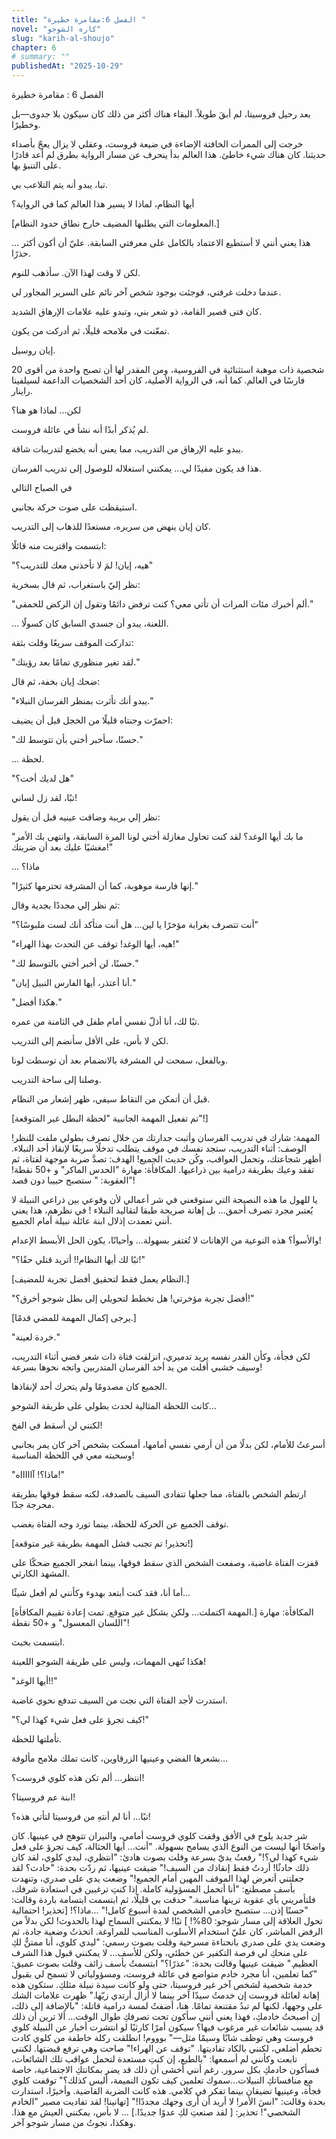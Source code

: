 ```yaml
---
title: "الفصل 6:مقامرة خطيرة "
novel: "كاره الشوجو"
slug: "karih-al-shoujo"
chapter: 6
# summary: ""   
publishedAt: "2025-10-29"
---
```

الفصل 6 : مقامرة خطيرة

بعد رحيل فروسيتا،  لم أبقَ طويلاً. البقاء هناك أكثر من ذلك كان سيكون بلا جدوى—بل وخطيرًا.

خرجت إلى الممرات الخافتة الإضاءة في ضيعة فروست، وعقلي لا يزال يعجّ بأصداء حديثنا. كان هناك شيء خاطئ. هذا العالم بدأ ينحرف عن مسار الرواية بطرق لم أعد قادرًا على التنبؤ بها.


تبا، يبدو أنه يتم التلاعب بي.

أيها النظام، لماذا لا يسير هذا العالم كما في الرواية؟

 [المعلومات التي يطلبها المضيف خارج نطاق حدود النظام.]



... هذا يعني أنني لا أستطيع الاعتماد بالكامل على معرفتي السابقة. عليّ أن أكون أكثر حذرًا.

لكن لا وقت لهذا الآن. سأذهب للنوم.

عندما دخلت غرفتي، فوجئت بوجود شخص آخر نائم على السرير المجاور لي.

كان فتى قصير القامة، ذو شعر بني، وتبدو عليه علامات الإرهاق الشديد.

تمعّنت في ملامحه قليلًا، ثم أدركت من يكون.

إيان روسيل.

شخصية ذات موهبة استثنائية في الفروسية، ومن المقدر لها أن تصبح واحدة من أقوى 20 فارسًا في العالم. كما أنه، في الرواية الأصلية، كان أحد الشخصيات الداعمة لسيلفينا راينار.

لكن... لماذا هو هنا؟

لم يُذكر أبدًا أنه نشأ في عائلة فروست.

يبدو عليه الإرهاق من التدريب، مما يعني أنه يخضع لتدريبات شاقة.

هذا قد يكون مفيدًا لي... يمكنني استغلاله للوصول إلى تدريب الفرسان.



في الصباح التالي

استيقظت على صوت حركة بجانبي.

كان إيان ينهض من سريره، مستعدًا للذهاب إلى التدريب.

ابتسمت واقتربت منه قائلًا:

"هيه، إيان! لمَ لا تأخذني معك للتدريب؟"

نظر إليّ باستغراب، ثم قال بسخرية:

"ألم أخبرك مئات المرات أن تأتي معي؟ كنت ترفض دائمًا وتقول إن الركض للحمقى."

… اللعنة، يبدو أن جسدي السابق كان كسولًا.

تداركت الموقف سريعًا وقلت بثقة:

"لقد تغير منظوري تمامًا بعد رؤيتك."

ضحك إيان بخفة، ثم قال:

"يبدو أنك تأثرت بمنظر الفرسان النبلاء."

احمرّت وجنتاه قليلًا من الخجل قبل أن يضيف:

"حسنًا، سأخبر أختي بأن تتوسط لك."

… لحظة.

"هل لديك أخت؟"

تبًا، لقد زل لساني!

نظر إلي بريبة وضاقت عينيه قبل أن يقول:

"ما بك أيها الوغد؟ لقد كنت تحاول مغازلة أختي لونا المرة السابقة، وانتهى بك الأمر مغشيًا عليك بعد أن ضربتك!"

… ماذا؟

"إنها فارسة موهوبة، كما أن المشرفة تحترمها كثيرًا."

ثم نظر إلي مجددًا بجدية وقال:

"أنت تتصرف بغرابة مؤخرًا يا لين... هل أنت متأكد أنك لست ملبوسًا؟"

"هيه، أيها الوغد! توقف عن التحدث بهذا الهراء!"

"حسنًا، لن أخبر أختي بالتوسط لك."

"أنا أعتذر، أيها الفارس النبيل إيان."

"هكذا أفضل."

تبًا لك، أنا أذلّ نفسي أمام طفل في الثامنة من عمره.

لكن لا بأس، على الأقل سأنضم إلى التدريب.

وبالفعل، سمحت لي المشرفة بالانضمام بعد أن توسطت لونا.



وصلنا إلى ساحة التدريب.

قبل أن أتمكن من التقاط سيفي، ظهر إشعار من النظام.

 [تم تفعيل المهمة الجانبية "لحظة البطل غير المتوقعة"!]

المهمة: شارك في تدريب الفرسان وأثبت جدارتك من خلال تصرف بطولي ملفت للنظر!
الوصف: أثناء التدريب، ستجد نفسك في موقف يتطلب تدخلًا سريعًا لإنقاذ أحد النبلاء. أظهر شجاعتك، وتحمل العواقب، وكُن حديث الجميع!
الهدف: تصدَّ ضربة موجهة لفتاة، ثم تفقد وعيك بطريقة درامية بين ذراعيها.
المكافأة: مهارة "الحدس الماكر" و +50 نقطة!
العقوبة:  " ستصبح حبيبا دون قصد"!

يا للهول ما هذه النصيحة التي ستوقعني في شر أعمالي لأن وقوعي بين ذراعي النبيلة  لا يُعتبر مجرد تصرف أحمق… بل إهانة صريحة طبقا لتقاليد النبلاء ! في نظرهم، هذا يعني أنني تعمدت إذلال ابنة عائلة نبيلة أمام الجميع.

والأسوأ؟ هذه النوعية من الإهانات لا تُغتفر بسهولة… وأحيانًا، يكون الحل الأبسط الإعدام!


"تبًا لك أيها النظام!! أتريد قتلي حقًا؟!"

[النظام يعمل فقط لتحقيق أفضل تجربة للمضيف.]

"أفضل تجربة مؤخرتي! هل تخطط لتحويلي إلى بطل شوجو أخرق؟!"


 [يرجى إكمال المهمة للمضي قدمًا.]



"خردة لعينة."

لكن فجأة، وكأن القدر نفسه يريد تدميري، انزلقت فتاة ذات شعر فضي أثناء التدريب، وسيف خشبي أفلت من يد أحد الفرسان المتدربين واتجه نحوها بسرعة!

الجميع كان مصدومًا ولم يتحرك أحد لإنقاذها.

كانت اللحظة المثالية لحدث بطولي على طريقة الشوجو...

لكنني لن أسقط في الفخ!

أسرعتُ للأمام، لكن بدلًا من أن أرمي نفسي أمامها، أمسكت بشخص آخر كان يمر بجانبي وسحبته معي في اللحظة المناسبة!

"ماذا؟! آاااااه!"

ارتطم الشخص بالفتاة، مما جعلها تتفادى السيف بالصدفة، لكنه سقط فوقها بطريقة محرجة جدًا.

توقف الجميع عن الحركة للحظة، بينما تورد وجه الفتاة بغضب.

 [تحذير! تم تجنب فشل المهمة بطريقة غير متوقعة!]



قفزت الفتاة غاضبة، وصفعت الشخص الذي سقط فوقها، بينما انفجر الجميع ضحكًا على المشهد الكارثي.

أما أنا، فقد كنت أبتعد بهدوء وكأنني لم أفعل شيئًا...

 [المهمة اكتملت... ولكن بشكل غير متوقع. تمت إعادة تقييم المكافأة.]
المكافأة: مهارة "اللسان المعسول" و +50 نقطة!



ابتسمت بخبث.

هكذا تُنهى المهمات، وليس على طريقة الشوجو اللعينة!

"أيها الوغد!!"

استدرت لأجد الفتاة التي نجت من السيف تندفع نحوي غاضبة.

"كيف تجرؤ على فعل شيء كهذا لي؟!"

تأملتها للحظة.

بشعرها الفضي وعينيها الزرقاوين، كانت تملك ملامح مألوفة...

انتظر... ألم تكن هذه كلوي فروست؟!

ابنة عم فروسيتا؟!

تبًا... أنا لم أنتهِ من فروسيتا لتأتي هذه؟!


شر جديد يلوح في الأفق
وقفت كلوي فروست أمامي، والنيران تتوهج في عينيها. كان واضحًا أنها ليست من النوع الذي يسامح بسهولة.
"أنت... أيها الحثالة، كيف تجرؤ على فعل شيء كهذا لي؟!"
رفعتُ يديّ بسرعة وقلت بصوت هادئ:
"انتظري، ليدي كلوي، لقد كان ذلك حادثًا! أردتُ فقط إنقاذك من السيف!"
ضيقت عينيها، ثم ردّت بحدة:
"حادث؟ لقد جعلتني أتعرض لهذا الموقف المهين أمام الجميع!"
وضعت يدي على صدري، وتنهدت بأسف مصطنع:
"أنا أتحمل المسؤولية كاملة. إذا كنتِ ترغبين في استعادة شرفك، فلتأمريني بأي عقوبة ترينها مناسبة."
حدقت بي قليلًا، ثم ابتسمت ابتسامة باردة وقالت:
"حسنًا إذن… ستصبح خادمي الشخصي لمدة أسبوع كامل!"
...ماذا؟!
[تحذير! احتمالية تحول العلاقة إلى مسار شوجو: 80%! ]
تبًا! لا يمكنني السماح لهذا بالحدوث!
لكن بدلاً من الرفض المباشر، كان عليّ استخدام الأسلوب المناسب للمراوغة.
اتخذتُ وضعية جادة، ثم وضعت يدي على صدري بانحناءة مسرحية وقلت بصوت رسمي:
"ليدي كلوي، أنا ممتنٌّ لكِ على منحكِ لي فرصة التكفير عن خطئي، ولكن للأسف… لا يمكنني قبول هذا الشرف العظيم."
ضيقت عينيها وقالت بحدة: "عذرًا؟"
ابتسمتُ بأسف زائف وقلت بصوت عميق:
"كما تعلمين، أنا مجرد خادم متواضع في عائلة فروست، ومسؤولياتي لا تسمح لي بقبول خدمة شخصية لشخص آخر غير فروسيتا، حتى ولو كانت سيدة نبيلة مثلكِ. ستكون هذه إهانة لعائلة فروست إن خدمتُ سيدًا آخر بينما لا أزال أرتدي زيّها."
ظهرت علامات الشك على وجهها، لكنها لم تبدُ مقتنعة تمامًا.
هنا، أضفتُ لمسة درامية قاتلة:
"بالإضافة إلى ذلك، إن أصبحتُ خادمكِ، فهذا يعني أنني سأكون تحت تصرفكِ طوال الوقت… ألا ترين أن ذلك قد يسبب شائعات غير مرغوب فيها؟ سيكون أمرًا كارثيًا لو انتشرت أخبار عن النبيلة كلوي فروست وهي توظف شابًا وسيمًا مثل—"
بوووم!
انطلقت ركلة خاطفة من كلوي كادت تحطم أضلعي، لكنني بالكاد تفاديتها.
"توقف عن الهراء!" صاحت وهي ترفع قبضتها.
لكنني تابعت وكأنني لم أسمعها:
"بالطبع، إن كنتِ مستعدة لتحمل عواقب تلك الشائعات، فسأكون خادمكِ بكل سرور. رغم أنني أخشى أن ذلك قد يضر بمكانتكِ الاجتماعية، خاصة مع منافساتكِ النبيلات…سموك تعلمين كيف تكون النميمة، أليس كذلك؟"
توقفت كلوي فجأة، وعينيها تضيقان بينما تفكر في كلامي.
هذه كانت الضربة القاضية.
وأخيرًا، استدارت بحدة وقالت: "انسَ الأمر! لا أريد أن أرى وجهك مجددًا!"
[تهانينا! لقد تفاديت مصير "الخادم الشخصي"!
 تحذير: [ لقد صنعتِ لكِ عدوًا جديدًا.]
… لا بأس، يمكنني العيش مع هذا.
وهكذا، نجوتُ من مسار شوجو آخر.



